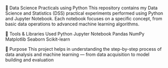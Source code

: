 🧠 Data Science Practicals using Python
This repository contains my Data Science and Statistics (DSS) practical experiments performed using Python and Jupyter Notebook.
Each notebook focuses on a specific concept, from basic data operations to advanced machine learning algorithms.


🧰 Tools & Libraries Used
Python
Jupyter Notebook
Pandas
NumPy
Matplotlib
Seaborn
Scikit-learn


🎯 Purpose
This project helps in understanding the step-by-step process of data analysis and machine learning — from data acquisition to model building and evaluation
